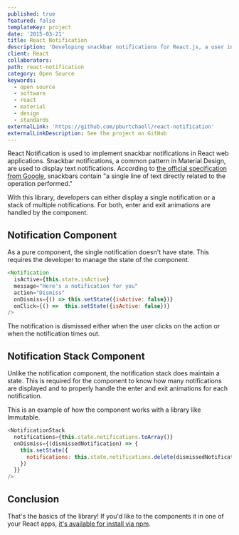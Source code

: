 ```yaml
---
published: true
featured: false
templateKey: project
date: '2015-03-21'
title: React Notification
description: 'Developing snackbar notifications for React.js, a user interface library'
client: React
collaborators:
path: react-notification
category: Open Source
keywords:
  - open source
  - software
  - react
  - material
  - design
  - standards
externalLink: 'https://github.com/pburtchaell/react-notification'
externalLinkDescription: See the project on GitHub
---
```

React Notification is used to implement snackbar notifications in React web applications. Snackbar notifications, a common pattern in Material Design, are used to display text notifications. According to [the official specification from Google](https://material.io/guidelines/components/snackbars-toasts.html), snackbars contain "a single line of text directly related to the operation performed."

With this library, developers can either display a single notification or a stack of multiple notifications. For both, enter and exit animations are handled by the component.

## Notification Component

As a pure component, the single notification doesn't have state. This requires the developer to manage the state of the component.

```js
<Notification
  isActive={this.state.isActive}
  message="Here's a notification for you"
  action="Dismiss"
  onDismiss={() => this.setState({isActive: false})}
  onClick={() =>  this.setState({isActive: false})}
/>
```

The notification is dismissed either when the user clicks on the action or when the notification times out.

## Notification Stack Component

Unlike the notification component, the notification stack does maintain a state. This is required for the component to know how many notifications are displayed and to properly handle the enter and exit animations for each notification.

This is an example of how the component works with a library like Immutable.

```js
<NotificationStack
  notifications={this.state.notifications.toArray()}
  onDismiss={(dismissedNotification) => {
    this.setState({
      notifications: this.state.notifications.delete(dismissedNotification)
    })
  }}
/>
```

## Conclusion

That's the basics of the library! If you'd like to the components it in one of your React apps, [it's available for install via npm](https://www.npmjs.com/package/react-notification).
